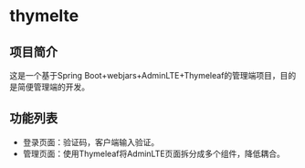 # thymelte

## 项目简介
这是一个基于Spring Boot+webjars+AdminLTE+Thymeleaf的管理端项目，目的是简便管理端的开发。
## 功能列表
- 登录页面：验证码，客户端输入验证。
- 管理页面：使用Thymeleaf将AdminLTE页面拆分成多个组件，降低耦合。
